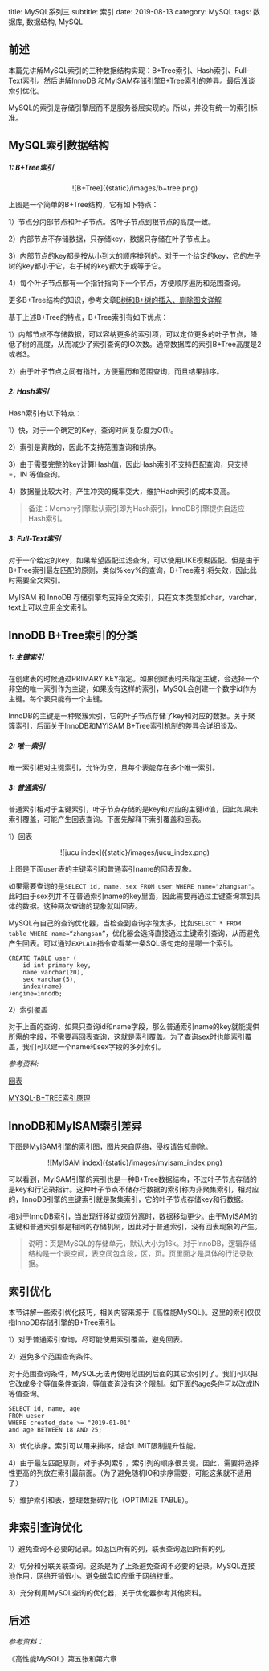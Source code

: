 title: MySQL系列三
subtitle: 索引
date: 2019-08-13
category: MySQL
tags: 数据库, 数据结构, MySQL

## 前述
本篇先讲解MySQL索引的三种数据结构实现：B+Tree索引、Hash索引、Full-Text索引。然后讲解InnoDB 和MyISAM存储引擎B+Tree索引的差异。最后浅谈索引优化。

MySQL的索引是存储引擎层而不是服务器层实现的。所以，并没有统一的索引标准。

## MySQL索引数据结构

##### 1: B+Tree索引

<center>
![B+Tree]({static}/images/b+tree.png)
</center>

上图是一个简单的B+Tree结构，它有如下特点：

1）节点分内部节点和叶子节点。各叶子节点到根节点的高度一致。

2）内部节点不存储数据，只存储key，数据只存储在叶子节点上。

3）内部节点的key都是按从小到大的顺序排列的。对于一个给定的key，它的左子树的key都小于它，右子树的key都大于或等于它。

4）每个叶子节点都有一个指针指向下一个节点，方便顺序遍历和范围查询。

更多B+Tree结构的知识，参考文章[B树和B+树的插入、删除图文详解](https://www.cnblogs.com/nullzx/p/8729425.html)

基于上述B+Tree的特点，B+Tree索引有如下优点：

1）内部节点不存储数据，可以容纳更多的索引项，可以定位更多的叶子节点，降低了树的高度，从而减少了索引查询的IO次数。通常数据库的索引B+Tree高度是2或者3。

2）由于叶子节点之间有指针，方便遍历和范围查询，而且结果排序。

##### 2: Hash索引

Hash索引有以下特点：

1）快，对于一个确定的Key，查询时间复杂度为O(1)。

2）索引是离散的，因此不支持范围查询和排序。

3）由于需要完整的key计算Hash值，因此Hash索引不支持匹配查询，只支持 =，IN 等值查询。

4）数据量比较大时，产生冲突的概率变大，维护Hash索引的成本变高。

 >  备注：Memory引擎默认索引即为Hash索引，InnoDB引擎提供自适应Hash索引。

##### 3: Full-Text索引

对于一个给定的key，如果希望匹配过滤查询，可以使用LIKE模糊匹配。但是由于B+Tree索引最左匹配的原则，类似%key%的查询，B+Tree索引将失效，因此此时需要全文索引。

MyISAM 和 InnoDB 存储引擎均支持全文索引，只在文本类型如char，varchar，text上可以应用全文索引。

## InnoDB B+Tree索引的分类

##### 1: 主键索引

在创建表的时候通过PRIMARY KEY指定。如果创建表时未指定主键，会选择一个非空的唯一索引作为主键，如果没有这样的索引，MySQL会创建一个数字id作为主键。每个表只能有一个主键。

InnoDB的主键是一种聚簇索引，它的叶子节点存储了key和对应的数据。关于聚簇索引，后面关于InnoDB和MYISAM B+Tree索引机制的差异会详细谈及。

##### 2: 唯一索引

唯一索引相对主键索引，允许为空，且每个表能存在多个唯一索引。

##### 3: 普通索引

普通索引相对于主键索引，叶子节点存储的是key和对应的主键id值，因此如果未索引覆盖，可能产生回表查询。下面先解释下索引覆盖和回表。

1）回表

<center>
![jucu index]({static}/images/jucu_index.png)
</center>

上图是下面`user`表的主键索引和普通索引name的回表现象。

如果需要查询的是`SELECT id, name, sex FROM user WHERE name="zhangsan"`。此时由于sex列并不在普通索引name的key里面，因此需要再通过主键查询拿到具体的数据。这种两次查询的现象就叫回表。

MySQL有自己的查询优化器，当检查到查询字段太多，比如`SELECT * FROM table WHERE name=“zhangsan”`，优化器会选择直接通过主键索引查询，从而避免产生回表。可以通过`EXPLAIN`指令查看某一条SQL语句走的是哪一个索引。

```mysql
CREATE TABLE user (
    id int primary key,
    name varchar(20),
    sex varchar(5),
    index(name)
)engine=innodb;
```

2）索引覆盖

对于上面的查询，如果只查询id和name字段，那么普通索引name的key就能提供所需的字段，不需要再回表查询，这就是索引覆盖。为了查询sex时也能索引覆盖，我们可以建一个name和sex字段的多列索引。

*参考资料:*

[回表](https://www.cnblogs.com/myseries/p/11265849.html)

[MYSQL-B+TREE索引原理](https://www.jianshu.com/p/486a514b0ded)

## InnoDB和MyISAM索引差异

下图是MyISAM引擎的索引图，图片来自网络，侵权请告知删除。

<center>
![MyISAM index]({static}/images/myisam_index.png)
</center>

可以看到，MyISAM引擎的索引也是一种B+Tree数据结构，不过叶子节点存储的是key和行记录指针。这种叶子节点不储存行数据的索引称为非聚集索引，相对应的，InnoDB引擎的主键索引就是聚集索引，它的叶子节点存储key和行数据。

相对于InnoDB索引，当出现行移动或页分离时，数据移动更少。由于MyISAM的主键和普通索引都是相同的存储机制，因此对于普通索引，没有回表现象的产生。

> 说明：页是MySQL的存储单元，默认大小为16k。对于InnoDB，逻辑存储结构是一个表空间，表空间包含段，区，页。页里面才是具体的行记录数据。

## 索引优化

本节讲解一些索引优化技巧，相关内容来源于《高性能MySQL》。这里的索引仅仅指InnoDB存储引擎的B+Tree索引。

1）对于普通索引查询，尽可能使用索引覆盖，避免回表。

2）避免多个范围查询条件。

对于范围查询条件，MySQL无法再使用范围列后面的其它索引列了。我们可以把它改成多个等值条件查询，等值查询没有这个限制。如下面的age条件可以改成IN等值查询。

```mysql
SELECT id, name, age
FROM ueser
WHERE created_date >= "2019-01-01"
and age BETWEEN 18 AND 25;
```

3）优化排序。索引可以用来排序，结合LIMIT限制提升性能。

4）由于最左匹配原则，对于多列索引，索引列的顺序很关键。因此，需要将选择性更高的列放在索引最前面。（为了避免随机IO和排序需要，可能这条就不适用了）

5）维护索引和表，整理数据碎片化（OPTIMIZE TABLE）。

## 非索引查询优化

1）避免查询不必要的记录。如返回所有的列，联表查询返回所有的列。

2）切分和分联关联查询。这条是为了上条避免查询不必要的记录。MySQL连接池作用，网络开销很小。避免磁盘IO应重于网络权重。

3）充分利用MySQL查询的优化器，关于优化器参考其他资料。

## 后述

*参考资料：*

《高性能MySQL》第五张和第六章